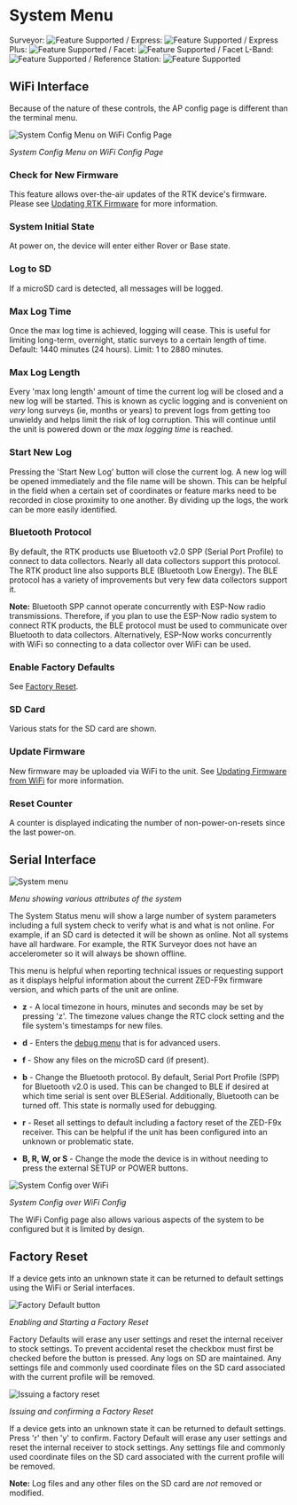 # System Menu

Surveyor: ![Feature Supported](img/GreenDot.png) / Express: ![Feature Supported](img/GreenDot.png) / Express Plus: ![Feature Supported](img/GreenDot.png) / Facet: ![Feature Supported](img/GreenDot.png) / Facet L-Band: ![Feature Supported](img/GreenDot.png) / Reference Station: ![Feature Supported](img/GreenDot.png)

## WiFi Interface

Because of the nature of these controls, the AP config page is different than the terminal menu.

![System Config Menu on WiFi Config Page](img/SparkFun%20RTK%20WiFi%20Config%20System.png)

*System Config Menu on WiFi Config Page*

### Check for New Firmware

This feature allows over-the-air updates of the RTK device's firmware. Please see [Updating RTK Firmware](https://docs.sparkfun.com/SparkFun_RTK_Firmware/firmware_update/) for more information.

### System Initial State

At power on, the device will enter either Rover or Base state.

### Log to SD

If a microSD card is detected, all messages will be logged. 

### Max Log Time

Once the max log time is achieved, logging will cease. This is useful for limiting long-term, overnight, static surveys to a certain length of time. Default: 1440 minutes (24 hours). Limit: 1 to 2880 minutes.

### Max Log Length

Every 'max long length' amount of time the current log will be closed and a new log will be started. This is known as cyclic logging and is convenient on *very* long surveys (ie, months or years) to prevent logs from getting too unwieldy and helps limit the risk of log corruption. This will continue until the unit is powered down or the *max logging time* is reached.

### Start New Log

Pressing the 'Start New Log' button will close the current log. A new log will be opened immediately and the file name will be shown. This can be helpful in the field when a certain set of coordinates or feature marks need to be recorded in close proximity to one another. By dividing up the logs, the work can be more easily identified.

### Bluetooth Protocol

By default, the RTK products use Bluetooth v2.0 SPP (Serial Port Profile) to connect to data collectors. Nearly all data collectors support this protocol. The RTK product line also supports BLE (Bluetooth Low Energy). The BLE protocol has a variety of improvements but very few data collectors support it.

**Note:** Bluetooth SPP cannot operate concurrently with ESP-Now radio transmissions. Therefore, if you plan to use the ESP-Now radio system to connect RTK products, the BLE protocol must be used to communicate over Bluetooth to data collectors. Alternatively, ESP-Now works concurrently with WiFi so connecting to a data collector over WiFi can be used.

### Enable Factory Defaults

See [Factory Reset](https://docs.sparkfun.com/SparkFun_RTK_Firmware/menu_system/#factory-reset).

### SD Card

Various stats for the SD card are shown. 

### Update Firmware

New firmware may be uploaded via WiFi to the unit. See [Updating Firmware from WiFi](https://docs.sparkfun.com/SparkFun_RTK_Firmware/firmware_update/#updating-firmware-from-wifi) for more information.

### Reset Counter

A counter is displayed indicating the number of non-power-on-resets since the last power-on.

## Serial Interface

![System menu](img/SparkFun%20RTK%20System%20Menu.png)

*Menu showing various attributes of the system*

The System Status menu will show a large number of system parameters including a full system check to verify what is and what is not online. For example, if an SD card is detected it will be shown as online. Not all systems have all hardware. For example, the RTK Surveyor does not have an accelerometer so it will always be shown offline.

This menu is helpful when reporting technical issues or requesting support as it displays helpful information about the current ZED-F9x firmware version, and which parts of the unit are online.

* **z** - A local timezone in hours, minutes and seconds may be set by pressing 'z'. The timezone values change the RTC clock setting and the file system's timestamps for new files.

* **d** - Enters the [debug menu](https://sparkfun.github.io/SparkFun_RTK_Firmware/menu_debug/) that is for advanced users.

* **f** - Show any files on the microSD card (if present).

* **b** - Change the Bluetooth protocol. By default, Serial Port Profile (SPP) for Bluetooth v2.0 is used. This can be changed to BLE if desired at which time serial is sent over BLESerial. Additionally, Bluetooth can be turned off. This state is normally used for debugging.

* **r** - Reset all settings to default including a factory reset of the ZED-F9x receiver. This can be helpful if the unit has been configured into an unknown or problematic state.

* **B, R, W, or S** - Change the mode the device is in without needing to press the external SETUP or POWER buttons.

![System Config over WiFi](img/SparkFun%20RTK%20WiFi%20Config%20System.png)

*System Config over WiFi Config*

The WiFi Config page also allows various aspects of the system to be configured but it is limited by design.

## Factory Reset

If a device gets into an unknown state it can be returned to default settings using the WiFi or Serial interfaces. 

![Factory Default button](img/SparkFun%20RTK%20WiFi%20Factory%20Defaults.png)

*Enabling and Starting a Factory Reset*

Factory Defaults will erase any user settings and reset the internal receiver to stock settings. To prevent accidental reset the checkbox must first be checked before the button is pressed. Any logs on SD are maintained. Any settings file and commonly used coordinate files on the SD card associated with the current profile will be removed.

![Issuing a factory reset](img/SparkFun%20RTK%20System%20Menu%20-%20Factory%20Reset.png)

*Issuing and confirming a Factory Reset*

If a device gets into an unknown state it can be returned to default settings. Press 'r' then 'y' to confirm. Factory Default will erase any user settings and reset the internal receiver to stock settings. Any settings file and commonly used coordinate files on the SD card associated with the current profile will be removed.

**Note:** Log files and any other files on the SD card are *not* removed or modified.